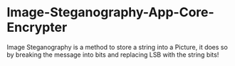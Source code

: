 # Image-Steganography-App-Core-Encrypter
Image Steganography is a method to store a string into a Picture, it does so by breaking the message into bits and replacing LSB with the string bits!

